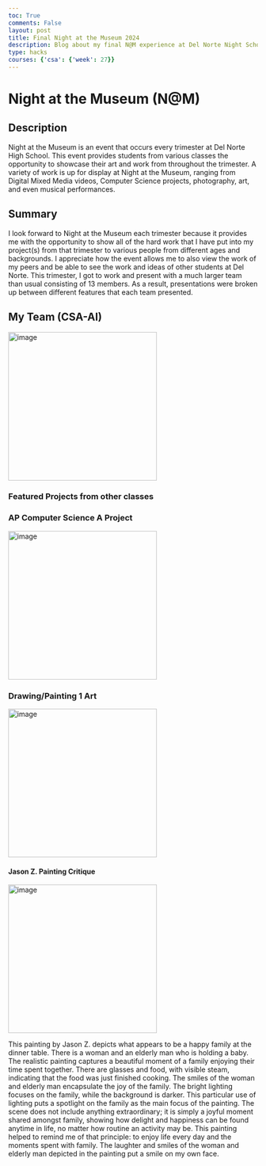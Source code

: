 ```yaml
---
toc: True
comments: False
layout: post
title: Final Night at the Museum 2024
description: Blog about my final N@M experience at Del Norte Night School for Junior year!
type: hacks
courses: {'csa': {'week': 27}}
---
```


# Night at the Museum (N@M)

## Description
Night at the Museum is an event that occurs every trimester at Del Norte High School. This event provides students from various classes the opportunity to showcase their art and work from throughout the trimester. A variety of work is up for display at Night at the Museum, ranging from Digital Mixed Media videos, Computer Science projects, photography, art, and even musical performances.

## Summary
I look forward to Night at the Museum each trimester because it provides me with the opportunity to show all of the hard work that I have put into my project(s) from that trimester to various people from different ages and backgrounds. I appreciate how the event allows me to also view the work of my peers and be able to see the work and ideas of other students at Del Norte. This trimester, I got to work and present with a much larger team than usual consisting of 13 members. As a result, presentations were broken up between different features that each team presented.

## My Team (CSA-AI)

<html>
<img src="https://github.com/realethantran/ethanBlog/assets/109186517/97a000d6-dbfb-4651-bba1-fd1921d3c2d9" alt="image" width="300"/>
</html>

### Featured Projects from other classes

### AP Computer Science A Project

<html>
<img src="https://github.com/realethantran/ethanBlog/assets/109186517/1cbd981e-cd1d-4a02-a085-548c6ca7081b" alt="image" width="300"/>
</html>

### Drawing/Painting 1 Art

<html>
<img src="https://github.com/realethantran/ethanBlog/assets/109186517/ab9a8edc-b1f8-448e-ac67-fb0d8a15775f" alt="image" width="300"/>
</html>

#### Jason Z. Painting Critique

<html>
<img src="https://github.com/realethantran/ethanBlog/assets/109186517/3e9dc654-4cb4-4498-9eea-2e39f80828c9" alt="image" width="300"/>
</html>

This painting by Jason Z. depicts what appears to be a happy family at the dinner table. There is a woman and an elderly man who is holding a baby. The realistic painting captures a beautiful moment of a family enjoying their time spent together. There are glasses and food, with visible steam, indicating that the food was just finished cooking. The smiles of the woman and elderly man encapsulate the joy of the family. The bright lighting focuses on the family, while the background is darker. This particular use of lighting puts a spotlight on the family as the main focus of the painting. The scene does not include anything extraordinary; it is simply a joyful moment shared amongst family, showing how delight and happiness can be found anytime in life, no matter how routine an activity may be. This painting helped to remind me of that principle: to enjoy life every day and the moments spent with family. The laughter and smiles of the woman and elderly man depicted in the painting put a smile on my own face.
